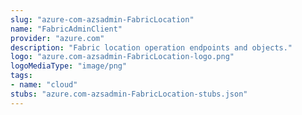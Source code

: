 ```yaml
---
slug: "azure-com-azsadmin-FabricLocation"
name: "FabricAdminClient"
provider: "azure.com"
description: "Fabric location operation endpoints and objects."
logo: "azure.com-azsadmin-FabricLocation-logo.png"
logoMediaType: "image/png"
tags:
- name: "cloud"
stubs: "azure.com-azsadmin-FabricLocation-stubs.json"
---
```


